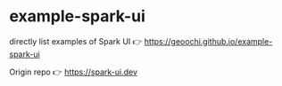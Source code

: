 # example-spark-ui

directly list examples of Spark UI 👉 <a href="https://geoochi.github.io/example-spark-ui" target="_blank">https://geoochi.github.io/example-spark-ui</a>

Origin repo 👉 <a href="https://spark-ui.dev" target="_blank">https://spark-ui.dev</a>
